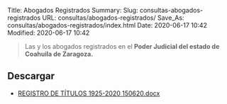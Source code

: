 Title: Abogados Registrados
Summary:
Slug: consultas-abogados-registrados
URL: consultas/abogados-registrados/
Save_As: consultas/abogados-registrados/index.html
Date: 2020-06-17 10:42
Modified: 2020-06-17 10:42


> Las y los abogados registrados en el **Poder Judicial del estado de Coahuila de Zaragoza.**

## Descargar

* [REGISTRO DE TÍTULOS 1925-2020 150620.docx](https://storage.googleapis.com/pjecz-gob-mx/Consultas/Abogados%20Registrados/REGISTRO%20DE%20T%C3%8DTULOS%201925-2020%20191020.docx)

